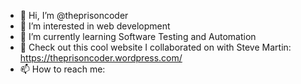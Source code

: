 - 👋 Hi, I’m @theprisoncoder
- 👀 I’m interested in web development
- 🌱 I’m currently learning Software Testing and Automation 
- 💞️ Check out this cool website I collaborated on with Steve Martin: https://theprisoncoder.wordpress.com/
- 📫 How to reach me: 

<!---
theprisoncoder/theprisoncoder is a ✨ special ✨ repository because its `README.md` (this file) appears on your GitHub profile.
You can click the Preview link to take a look at your changes.
--->
